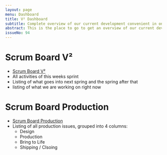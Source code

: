 ```yaml
---
layout: page
menu: Dashboard
title: V² Dashboard
subtitle: Complete overview of our current development convenient in one place.
abstract: This is the place to go to get an overview of our current development.
issueNo: 94
---
```



# Scrum Board V²
- [Scrum Board V²](https://waffle.io/V-Squared/V-Squared.github.io)
- All activities of this weeks sprint
- Listing of what goes into next spring and the spring after that
- listing of what we are working on right now

# Scrum Board Production
- [Scrum Board Production](https://waffle.io/V-Squared/v2-Production)
- Listing of all production issues, grouped into 4 columns:
   - Design
   - Production
   - Bring to Life
   - Shipping / Clsoing
